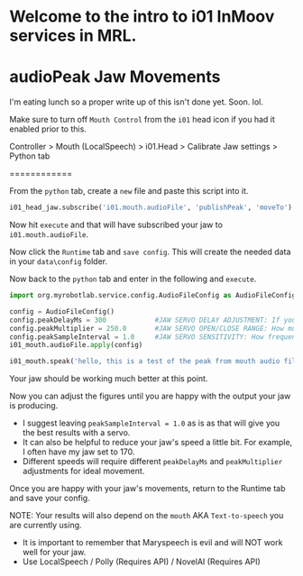 Welcome to the intro to i01 InMoov services in MRL. 
= 


audioPeak Jaw Movements
=

I'm eating lunch so a proper write up of this isn't done yet. Soon. lol. 

Make sure to turn off ```Mouth Control``` from the ```i01``` head icon if you had it enabled prior to this. 

Controller > Mouth (LocalSpeech) > i01.Head > Calibrate Jaw settings > Python tab


============


From the ```python``` tab, create a ```new``` file and paste this script into it. 
```py
i01_head_jaw.subscribe('i01.mouth.audioFile', 'publishPeak', 'moveTo')
```

Now hit ```execute``` and that will have subscribed your jaw to ```i01.mouth.audioFile```.

Now click the ```Runtime``` tab and ```save config```.  This will create the needed data in your ```data\config``` folder. 

Now back to the ```python``` tab and enter in the following and ```execute```.

```py 
import org.myrobotlab.service.config.AudioFileConfig as AudioFileConfig

config = AudioFileConfig()
config.peakDelayMs = 300            #JAW SERVO DELAY ADJUSTMENT: If you need to delay the servo to line up with audio.
config.peakMultiplier = 250.0       #JAW SERVO OPEN/CLOSE RANGE: How much the mouth can open.
config.peakSampleInterval = 1.0     #JAW SERVO SENSITIVITY: How frequently the servo can respond to the audioPeak. 
i01_mouth.audioFile.apply(config)

i01_mouth.speak('hello, this is a test of the peak from mouth audio file')
```

Your jaw should be working much better at this point. 

Now you can adjust the figures until you are happy with the output your jaw is producing. 
- I suggest leaving ```peakSampleInterval = 1.0``` as is as that will give you the best results with a servo.
- It can also be helpful to reduce your jaw's speed a little bit. For example, I often have my jaw set to 170.
- Different speeds will require different ```peakDelayMs``` and ```peakMultiplier``` adjustments for ideal movement.

Once you are happy with your jaw's movements, return to the Runtime tab and save your config.

NOTE: Your results will also depend on the ```mouth``` AKA ```Text-to-speech``` you are currently using. 
- It is important to remember that Maryspeech is evil and will NOT work well for your jaw. 
- Use LocalSpeech / Polly (Requires API) / NovelAI (Requires API)

